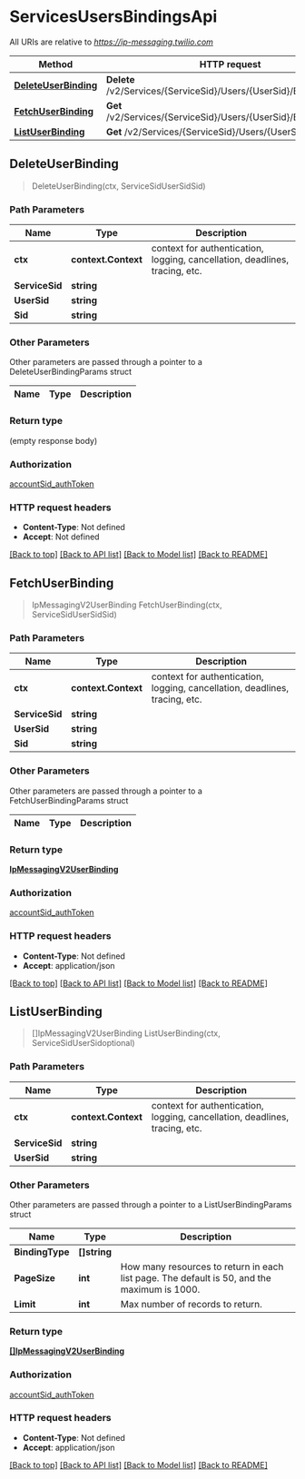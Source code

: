 # ServicesUsersBindingsApi

All URIs are relative to *https://ip-messaging.twilio.com*

Method | HTTP request | Description
------------- | ------------- | -------------
[**DeleteUserBinding**](ServicesUsersBindingsApi.md#DeleteUserBinding) | **Delete** /v2/Services/{ServiceSid}/Users/{UserSid}/Bindings/{Sid} | 
[**FetchUserBinding**](ServicesUsersBindingsApi.md#FetchUserBinding) | **Get** /v2/Services/{ServiceSid}/Users/{UserSid}/Bindings/{Sid} | 
[**ListUserBinding**](ServicesUsersBindingsApi.md#ListUserBinding) | **Get** /v2/Services/{ServiceSid}/Users/{UserSid}/Bindings | 



## DeleteUserBinding

> DeleteUserBinding(ctx, ServiceSidUserSidSid)





### Path Parameters


Name | Type | Description
------------- | ------------- | -------------
**ctx** | **context.Context** | context for authentication, logging, cancellation, deadlines, tracing, etc.
**ServiceSid** | **string** | 
**UserSid** | **string** | 
**Sid** | **string** | 

### Other Parameters

Other parameters are passed through a pointer to a DeleteUserBindingParams struct


Name | Type | Description
------------- | ------------- | -------------

### Return type

 (empty response body)

### Authorization

[accountSid_authToken](../README.md#accountSid_authToken)

### HTTP request headers

- **Content-Type**: Not defined
- **Accept**: Not defined

[[Back to top]](#) [[Back to API list]](../README.md#documentation-for-api-endpoints)
[[Back to Model list]](../README.md#documentation-for-models)
[[Back to README]](../README.md)


## FetchUserBinding

> IpMessagingV2UserBinding FetchUserBinding(ctx, ServiceSidUserSidSid)





### Path Parameters


Name | Type | Description
------------- | ------------- | -------------
**ctx** | **context.Context** | context for authentication, logging, cancellation, deadlines, tracing, etc.
**ServiceSid** | **string** | 
**UserSid** | **string** | 
**Sid** | **string** | 

### Other Parameters

Other parameters are passed through a pointer to a FetchUserBindingParams struct


Name | Type | Description
------------- | ------------- | -------------

### Return type

[**IpMessagingV2UserBinding**](IpMessagingV2UserBinding.md)

### Authorization

[accountSid_authToken](../README.md#accountSid_authToken)

### HTTP request headers

- **Content-Type**: Not defined
- **Accept**: application/json

[[Back to top]](#) [[Back to API list]](../README.md#documentation-for-api-endpoints)
[[Back to Model list]](../README.md#documentation-for-models)
[[Back to README]](../README.md)


## ListUserBinding

> []IpMessagingV2UserBinding ListUserBinding(ctx, ServiceSidUserSidoptional)





### Path Parameters


Name | Type | Description
------------- | ------------- | -------------
**ctx** | **context.Context** | context for authentication, logging, cancellation, deadlines, tracing, etc.
**ServiceSid** | **string** | 
**UserSid** | **string** | 

### Other Parameters

Other parameters are passed through a pointer to a ListUserBindingParams struct


Name | Type | Description
------------- | ------------- | -------------
**BindingType** | **[]string** | 
**PageSize** | **int** | How many resources to return in each list page. The default is 50, and the maximum is 1000.
**Limit** | **int** | Max number of records to return.

### Return type

[**[]IpMessagingV2UserBinding**](IpMessagingV2UserBinding.md)

### Authorization

[accountSid_authToken](../README.md#accountSid_authToken)

### HTTP request headers

- **Content-Type**: Not defined
- **Accept**: application/json

[[Back to top]](#) [[Back to API list]](../README.md#documentation-for-api-endpoints)
[[Back to Model list]](../README.md#documentation-for-models)
[[Back to README]](../README.md)


